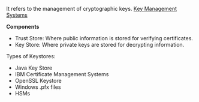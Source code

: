 It refers to the management of cryptographic keys.
[Key Management Systems](Key%20Management%20Systems.md)

**Components**
- Trust Store: Where public information is stored for verifying certificates.
- Key Store: Where private keys are stored for decrypting information.

Types of Keystores:
- Java Key Store
- IBM Certificate Management Systems
- OpenSSL Keystore
- Windows .pfx files
- HSMs
